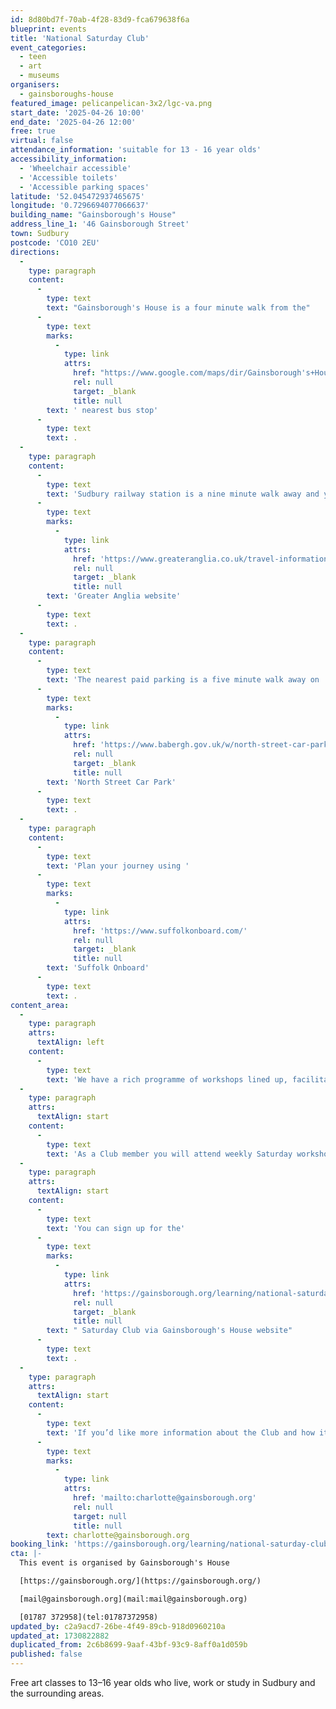 ```yaml
---
id: 8d80bd7f-70ab-4f28-83d9-fca679638f6a
blueprint: events
title: 'National Saturday Club'
event_categories:
  - teen
  - art
  - museums
organisers:
  - gainsboroughs-house
featured_image: pelicanpelican-3x2/lgc-va.png
start_date: '2025-04-26 10:00'
end_date: '2025-04-26 12:00'
free: true
virtual: false
attendance_information: 'suitable for 13 - 16 year olds'
accessibility_information:
  - 'Wheelchair accessible'
  - 'Accessible toilets'
  - 'Accessible parking spaces'
latitude: '52.045472937465675'
longitude: '0.7296694077066637'
building_name: "Gainsborough's House"
address_line_1: '46 Gainsborough Street'
town: Sudbury
postcode: 'CO10 2EU'
directions:
  -
    type: paragraph
    content:
      -
        type: text
        text: "Gainsborough's House is a four minute walk from the"
      -
        type: text
        marks:
          -
            type: link
            attrs:
              href: "https://www.google.com/maps/dir/Gainsborough's+House,+46+Gainsborough+St,+Sudbury+CO10+2EU/Gregory+Mills,+Sudbury+CO10+1AZ/@52.038233,0.7248443,17z/data=!3m1!4b1!4m14!4m13!1m5!1m1!1s0x47d855737d79e187:0x64bee334a44f1445!2m2!1d0.7284427!2d52.0381649!1m5!1m1!1s0x47d85574f10664cf:0x28d6ba74ff6ce7de!2m2!1d0.7264048!2d52.0384111!3e3?entry=ttu&g_ep=EgoyMDI0MTAyOS4wIKXMDSoASAFQAw%3D%3D"
              rel: null
              target: _blank
              title: null
        text: ' nearest bus stop'
      -
        type: text
        text: .
  -
    type: paragraph
    content:
      -
        type: text
        text: 'Sudbury railway station is a nine minute walk away and you can find times on the '
      -
        type: text
        marks:
          -
            type: link
            attrs:
              href: 'https://www.greateranglia.co.uk/travel-information/station-information/suy'
              rel: null
              target: _blank
              title: null
        text: 'Greater Anglia website'
      -
        type: text
        text: .
  -
    type: paragraph
    content:
      -
        type: text
        text: 'The nearest paid parking is a five minute walk away on '
      -
        type: text
        marks:
          -
            type: link
            attrs:
              href: 'https://www.babergh.gov.uk/w/north-street-car-park-1'
              rel: null
              target: _blank
              title: null
        text: 'North Street Car Park'
      -
        type: text
        text: .
  -
    type: paragraph
    content:
      -
        type: text
        text: 'Plan your journey using '
      -
        type: text
        marks:
          -
            type: link
            attrs:
              href: 'https://www.suffolkonboard.com/'
              rel: null
              target: _blank
              title: null
        text: 'Suffolk Onboard'
      -
        type: text
        text: .
content_area:
  -
    type: paragraph
    attrs:
      textAlign: left
    content:
      -
        type: text
        text: 'We have a rich programme of workshops lined up, facilitated by a team of highly skilled and knowledgeable practitioners currently working and teaching in the creative industries.'
  -
    type: paragraph
    attrs:
      textAlign: start
    content:
      -
        type: text
        text: 'As a Club member you will attend weekly Saturday workshops that will take place between 10am–12pm at Gainsborough’s House. These will offer a fantastic opportunity to develop new skills, gain confidence in your own ideas and meet lots of like-minded people your own age with creativity and experimentation at the core of everything you do.'
  -
    type: paragraph
    attrs:
      textAlign: start
    content:
      -
        type: text
        text: 'You can sign up for the'
      -
        type: text
        marks:
          -
            type: link
            attrs:
              href: 'https://gainsborough.org/learning/national-saturday-club/'
              rel: null
              target: _blank
              title: null
        text: " Saturday Club via Gainsborough's House website"
      -
        type: text
        text: .
  -
    type: paragraph
    attrs:
      textAlign: start
    content:
      -
        type: text
        text: 'If you’d like more information about the Club and how it works, please contact Charlie Dixon '
      -
        type: text
        marks:
          -
            type: link
            attrs:
              href: 'mailto:charlotte@gainsborough.org'
              rel: null
              target: null
              title: null
        text: charlotte@gainsborough.org
booking_link: 'https://gainsborough.org/learning/national-saturday-club/'
cta: |-
  This event is organised by Gainsborough's House

  [https://gainsborough.org/](https://gainsborough.org/) 

  [mail@gainsborough.org](mail:mail@gainsborough.org)

  [01787 372958](tel:01787372958)
updated_by: c2a9acd7-26be-4f49-89cb-918d0960210a
updated_at: 1730822882
duplicated_from: 2c6b8699-9aaf-43bf-93c9-8aff0a1d059b
published: false
---
```

Free art classes to 13–16 year olds who live, work or study in Sudbury and the surrounding areas.
